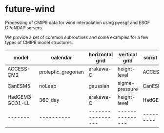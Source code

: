 # future-wind
Processing of CMIP6 data for wind interpolation using pyesgf and ESGF OPeNDAP servers.

We provide a set of common subroutines and some examples for a few types of CMIP6 model structures. 

| model | calendar | horizontal grid | vertical grid | script name | extra comments |
|-------|----------|-----------------|---------------|-------------|----------------|
| ACCESS-CM2 | proleptic_gregorian | arakawa-C | height-level| ACCESS.py|  |
| CanESM5	| noLeap	| gaussian | sigma-pressure | CanESM5.py | |
| HadGEM3-GC31-LL | 360_day	| arakawa-C | height-level | HadGEM.py| |
|-------|----------|-----------------|---------------|-------------|----------------|

